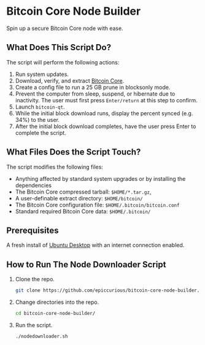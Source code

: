 # Bitcoin Core Node Builder

Spin up a secure Bitcoin Core node with ease.

## What Does This Script Do?

The script will perform the following actions:
1. Run system updates.
2. Download, verify, and extract [Bitcoin Core](https://bitcoincore.org/en/download/`).
3. Create a config file to run a 25 GB prune in blocksonly mode.
4. Prevent the computer from sleep, suspend, or hibernate due to inactivity. The user must first press `Enter/return` at this step to confirm.
5. Launch `bitcoin-qt`.
6. While the initial block download runs, display the percent synced (e.g. 34%) to the user.
7. After the initial block download completes, have the user press Enter to complete the script.

## What Files Does the Script Touch?

The script modifies the following files:
- Anything affected by standard system upgrades or by installing the dependencies
- The Bitcoin Core compressed tarball: `$HOME/*.tar.gz`,
- A user-definable extract directory:  `$HOME/bitcoin/`
- The Bitcoin Core configuration file: `$HOME/.bitcoin/bitcoin.conf`
- Standard required Bitcoin Core data: `$HOME/.bitcoin/`

## Prerequisites

A fresh install of [Ubuntu Desktop](https://ubuntu.com/download/desktop) with an internet connection enabled.

## How to Run The Node Downloader Script

1. Clone the repo.
    ```bash
    git clone https://github.com/epiccurious/bitcoin-core-node-builder.git
    ```
2. Change directories into the repo.
    ```bash
    cd bitcoin-core-node-builder/
    ```
3. Run the script.
    ```bash
    ./nodedownloader.sh
    ```
